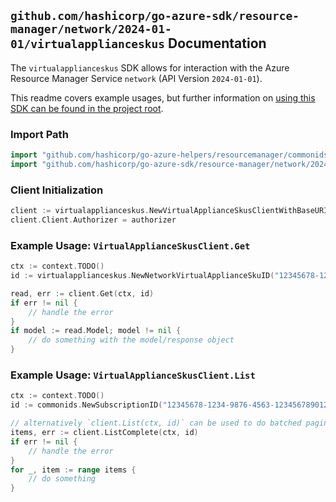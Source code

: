 
## `github.com/hashicorp/go-azure-sdk/resource-manager/network/2024-01-01/virtualapplianceskus` Documentation

The `virtualapplianceskus` SDK allows for interaction with the Azure Resource Manager Service `network` (API Version `2024-01-01`).

This readme covers example usages, but further information on [using this SDK can be found in the project root](https://github.com/hashicorp/go-azure-sdk/tree/main/docs).

### Import Path

```go
import "github.com/hashicorp/go-azure-helpers/resourcemanager/commonids"
import "github.com/hashicorp/go-azure-sdk/resource-manager/network/2024-01-01/virtualapplianceskus"
```


### Client Initialization

```go
client := virtualapplianceskus.NewVirtualApplianceSkusClientWithBaseURI("https://management.azure.com")
client.Client.Authorizer = authorizer
```


### Example Usage: `VirtualApplianceSkusClient.Get`

```go
ctx := context.TODO()
id := virtualapplianceskus.NewNetworkVirtualApplianceSkuID("12345678-1234-9876-4563-123456789012", "networkVirtualApplianceSkuValue")

read, err := client.Get(ctx, id)
if err != nil {
	// handle the error
}
if model := read.Model; model != nil {
	// do something with the model/response object
}
```


### Example Usage: `VirtualApplianceSkusClient.List`

```go
ctx := context.TODO()
id := commonids.NewSubscriptionID("12345678-1234-9876-4563-123456789012")

// alternatively `client.List(ctx, id)` can be used to do batched pagination
items, err := client.ListComplete(ctx, id)
if err != nil {
	// handle the error
}
for _, item := range items {
	// do something
}
```
